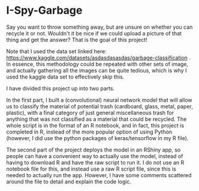 # I-Spy-Garbage

Say you want to throw something away, but are unsure on whether you can recycle it or not. Wouldn't it be nice if we could upload a picture of that thing and get the answer? That is the goal of this project!

Note that I used the data set linked here: https://www.kaggle.com/datasets/asdasdasasdas/garbage-classification .
In essence, this methodology could be repeated with other sets of image, and actually gathering all the images can be quite tedious, which is why I used the kaggle data set to effectively skip this.

I have divided this project up into two parts.

In the first part, I built a (convolutional) neural network model that will allow us to classify the material of potential trash (cardboard, glass, metal, paper, plastic), with a final category of just general miscellaneous trash for anything that was not classified as a material that could be recycled. The whole script is in the format of an R notebook, and in fact, this project is completed in R, instead of the more popular option of using Python (however, I did use the python packages of keras/tensorflow in my R file).

The second part of the project deploys the model in an RShiny app, so people can have a convenient way to actually use the model, instead of having to download R and have the raw script to run it. I do not use an R notebook file for this, and instead use a raw R script file, since this is needed to actually run the app. However, I have some comments scattered around the file to detail and explain the code logic.


